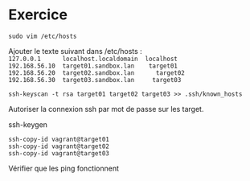 # Exercice  
`sudo vim /etc/hosts`

Ajouter le texte suivant dans /etc/hosts :  
`127.0.0.1      localhost.localdomain  localhost`  
`192.168.56.10  target01.sandbox.lan    target01`  
`192.168.56.20  target02.sandbox.lan      target02`  
`192.168.56.30  target03.sandbox.lan     target03`  

`ssh-keyscan -t rsa target01 target02 target03 >> .ssh/known_hosts`

Autoriser la connexion ssh par mot de passe sur les target.  

ssh-keygen  

`ssh-copy-id vagrant@target01`  
`ssh-copy-id vagrant@target02`  
`ssh-copy-id vagrant@target03`  

Vérifier que les ping fonctionnent